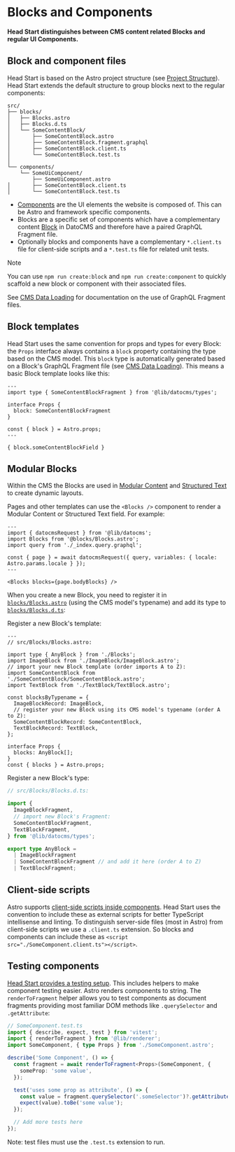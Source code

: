 # Blocks and Components

**Head Start distinguishes between CMS content related Blocks and regular UI Components.**

## Block and component files

Head Start is based on the Astro project structure (see [Project Structure](./project-structure.md)). Head Start extends the default structure to group blocks next to the regular components:

```
src/
├── blocks/
│   ├── Blocks.astro
│   ├── Blocks.d.ts
│   └── SomeContentBlock/
│       ├── SomeContentBlock.astro
│       ├── SomeContentBlock.fragment.graphql
│       ├── SomeContentBlock.client.ts
│       └── SomeContentBlock.test.ts
│       
└── components/
    └── SomeUiComponent/
        ├── SomeUiComponent.astro
│       ├── SomeContentBlock.client.ts
│       └── SomeContentBlock.test.ts
```

- [Components](https://docs.astro.build/en/core-concepts/astro-components/) are the UI elements the website is composed of. This can be Astro and framework specific components.
- Blocks are a specific set of components which have a complementary content [Block](https://www.datocms.com/docs/content-modelling/blocks) in DatoCMS and therefore have a paired GraphQL Fragment file.
- Optionally blocks and components have a complementary `*.client.ts` file for client-side scripts and a `*.test.ts` file for related unit tests.

> [!NOTE]
> You can use `npm run create:block` and `npm run create:component` to quickly scaffold a new block or component with their associated files.

See [CMS Data Loading](./cms-data-loading.md) for documentation on the use of GraphQL Fragment files.

## Block templates

Head Start uses the same convention for props and types for every Block: the `Props` interface always contains a `block` property containing the type based on the CMS model. This `block` type is automatically generated based on a Block's GraphQL Fragment file (see [CMS Data Loading](./cms-data-loading.md#graphql-files)). This means a basic Block template looks like this:

```astro
---
import type { SomeContentBlockFragment } from '@lib/datocms/types';

interface Props {
  block: SomeContentBlockFragment
}

const { block } = Astro.props;
---

{ block.someContentBlockField }
```

## Modular Blocks

Within the CMS the Blocks are used in [Modular Content](https://www.datocms.com/docs/content-modelling/modular-content) and [Structured Text](https://www.datocms.com/docs/content-modelling/structured-text) to create dynamic layouts.

Pages and other templates can use the `<Blocks />` component to render a Modular Content or Structured Text field. For example:

```astro
---
import { datocmsRequest } from '@lib/datocms';
import Blocks from '@blocks/Blocks.astro';
import query from './_index.query.graphql';

const { page } = await datocmsRequest({ query, variables: { locale: Astro.params.locale } });
---

<Blocks blocks={page.bodyBlocks} />
```

When you create a new Block, you need to register it in [`blocks/Blocks.astro`](../src/blocks/Blocks.astro) (using the CMS model's typename) and add its type to [`blocks/Blocks.d.ts`](../src/blocks/Blocks.d.ts):

Register a new Block's template:

```astro
---
// src/Blocks/Blocks.astro:

import type { AnyBlock } from './Blocks';
import ImageBlock from './ImageBlock/ImageBlock.astro';
// import your new Block template (order imports A to Z):
import SomeContentBlock from './SomeContentBlock/SomeContentBlock.astro';
import TextBlock from './TextBlock/TextBlock.astro';

const blocksByTypename = {
  ImageBlockRecord: ImageBlock,
  // register your new Block using its CMS model's typename (order A to Z):
  SomeContentBlockRecord: SomeContentBlock,
  TextBlockRecord: TextBlock,
};

interface Props {
  blocks: AnyBlock[];
}
const { blocks } = Astro.props;
```

Register a new Block's type:

```ts
// src/Blocks/Blocks.d.ts:

import {
  ImageBlockFragment,
  // import new Block's Fragment:
  SomeContentBlockFragment,
  TextBlockFragment,
} from '@lib/datocms/types';

export type AnyBlock =
  | ImageBlockFragment
  | SomeContentBlockFragment // and add it here (order A to Z)
  | TextBlockFragment;
```

## Client-side scripts

Astro supports [client-side scripts inside components](https://docs.astro.build/en/guides/client-side-scripts/#client-side-scripts). Head Start uses the convention to include these as external scripts for better TypeScript intellisense and linting. To distinguish server-side files (most in Astro) from client-side scripts we use a `.client.ts` extension. So blocks and components can include these as `<script src="./SomeComponent.client.ts"></script>`.

## Testing components

[Head Start provides a testing setup](./testing.md). This includes helpers to make component testing easier. Astro renders components to string. The `renderToFragment` helper allows you to test components as document fragments providing most familiar DOM methods like `.querySelector` and `.getAttribute`:

```ts
// SomeComponent.test.ts
import { describe, expect, test } from 'vitest';
import { renderToFragment } from '@lib/renderer';
import SomeComponent, { type Props } from './SomeComponent.astro';

describe('Some Component', () => {
  const fragment = await renderToFragment<Props>(SomeComponent, {
    someProp: 'some value',
  });

  test('uses some prop as attribute', () => {
    const value = fragment.querySelector('.someSelector')?.getAttribute('some-attribute');
    expect(value).toBe('some value');
  });

  // Add more tests here
});
```

Note: test files must use the `.test.ts` extension to run.
